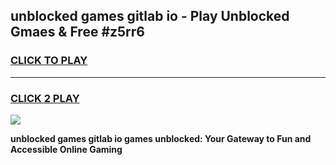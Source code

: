 
## unblocked games gitlab io - Play Unblocked Gmaes & Free #z5rr6
<h3>
<a href="https://news.freeplayer.one?title=unblocked_games_gitlab_io&ref=03M">CLICK TO PLAY</a></h3>
<hr>

<h3>
<a href="https://news.freeplayer.one?title=unblocked_games_gitlab_io&ref=03M">CLICK 2 PLAY</a>
  
</h3>

<a href="https://news.freeplayer.one?title=unblocked_games_gitlab_io&ref=03M"><img src="https://clearcache.store/games.png"></a>


**unblocked games gitlab io games unblocked: Your Gateway to Fun and Accessible Online Gaming**
